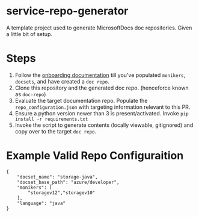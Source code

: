 # service-repo-generator
A template project used to generate MicrosoftDocs doc repositories. Given a little bit of setup.

# Steps

1. Follow the [onboarding documentation]() till you've populated `monikers`, `docsets`, and have created a `doc repo`.
2. Clone this repository and the generated doc repo. (henceforce known as `doc-repo`)
3. Evaluate the target documentation repo. Populate the `repo_configuration.json` with targeting information relevant to this PR.
4. Ensure a python version newer than 3 is present/activated. Invoke `pip install -r requirements.txt`
5. Invoke the script to generate contents (locally viewable, gitignored) and copy over to the target `doc repo`.


# Example Valid Repo Configuraition
```
{
    "docset_name": "storage-java",
    "docset_base_path": "azure/developer",
    "monikers": [
        "storagev12","storagev10"
    ],
    "language": "java"
}
```